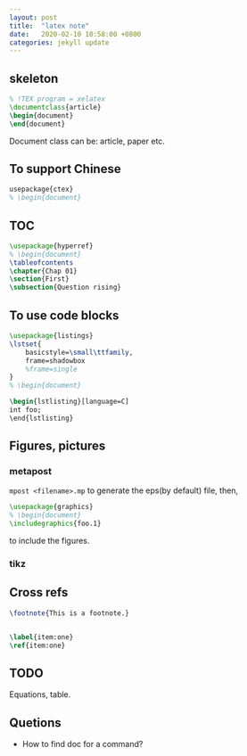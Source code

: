 ```yaml
---
layout: post
title:  "latex note"
date:   2020-02-10 10:58:00 +0800
categories: jekyll update
---
```


## skeleton

```latex
% !TEX program = xelatex
\documentclass{article}
\begin{document}
\end{document}
```

Document class can be: article, paper etc.

## To support Chinese

```latex
usepackage{ctex}
% \begin{document}
```

## TOC

```latex
\usepackage{hyperref}
% \begin{document}
\tableofcontents
\chapter{Chap 01}
\section{First}
\subsection{Question rising}
```

## To use code blocks

```latex
\usepackage{listings}
\lstset{
	basicstyle=\small\ttfamily,
	frame=shadowbox
	%frame=single
}
% \begin{document}

\begin{lstlisting}[language=C]
int foo;
\end{lstlisting}
```

## Figures, pictures

### metapost

`mpost <filename>.mp` to generate the eps(by default) file, then,

```latex
\usepackage{graphics}
% \begin{document}
\includegraphics{foo.1}
```
to include the figures.

### tikz

## Cross refs

```latex
\footnote{This is a footnote.}


\label{item:one}
\ref{item:one}
```

## TODO

Equations, table.

## Quetions

- How to find doc for a command?
